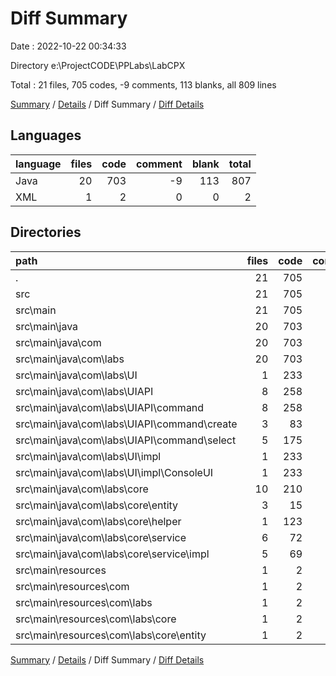 # Diff Summary

Date : 2022-10-22 00:34:33

Directory e:\\ProjectCODE\\PPLabs\\LabCPX

Total : 21 files,  705 codes, -9 comments, 113 blanks, all 809 lines

[Summary](results.md) / [Details](details.md) / Diff Summary / [Diff Details](diff-details.md)

## Languages
| language | files | code | comment | blank | total |
| :--- | ---: | ---: | ---: | ---: | ---: |
| Java | 20 | 703 | -9 | 113 | 807 |
| XML | 1 | 2 | 0 | 0 | 2 |

## Directories
| path | files | code | comment | blank | total |
| :--- | ---: | ---: | ---: | ---: | ---: |
| . | 21 | 705 | -9 | 113 | 809 |
| src | 21 | 705 | -9 | 113 | 809 |
| src\\main | 21 | 705 | -9 | 113 | 809 |
| src\\main\\java | 20 | 703 | -9 | 113 | 807 |
| src\\main\\java\\com | 20 | 703 | -9 | 113 | 807 |
| src\\main\\java\\com\\labs | 20 | 703 | -9 | 113 | 807 |
| src\\main\\java\\com\\labs\\UI | 1 | 233 | -5 | 20 | 248 |
| src\\main\\java\\com\\labs\\UIAPI | 8 | 258 | 0 | 65 | 323 |
| src\\main\\java\\com\\labs\\UIAPI\\command | 8 | 258 | 0 | 65 | 323 |
| src\\main\\java\\com\\labs\\UIAPI\\command\\create | 3 | 83 | 0 | 23 | 106 |
| src\\main\\java\\com\\labs\\UIAPI\\command\\select | 5 | 175 | 0 | 42 | 217 |
| src\\main\\java\\com\\labs\\UI\\impl | 1 | 233 | -5 | 20 | 248 |
| src\\main\\java\\com\\labs\\UI\\impl\\СonsoleUI | 1 | 233 | -5 | 20 | 248 |
| src\\main\\java\\com\\labs\\core | 10 | 210 | -4 | 27 | 233 |
| src\\main\\java\\com\\labs\\core\\entity | 3 | 15 | 0 | 5 | 20 |
| src\\main\\java\\com\\labs\\core\\helper | 1 | 123 | 0 | 24 | 147 |
| src\\main\\java\\com\\labs\\core\\service | 6 | 72 | -4 | -2 | 66 |
| src\\main\\java\\com\\labs\\core\\service\\impl | 5 | 69 | -4 | -2 | 63 |
| src\\main\\resources | 1 | 2 | 0 | 0 | 2 |
| src\\main\\resources\\com | 1 | 2 | 0 | 0 | 2 |
| src\\main\\resources\\com\\labs | 1 | 2 | 0 | 0 | 2 |
| src\\main\\resources\\com\\labs\\core | 1 | 2 | 0 | 0 | 2 |
| src\\main\\resources\\com\\labs\\core\\entity | 1 | 2 | 0 | 0 | 2 |

[Summary](results.md) / [Details](details.md) / Diff Summary / [Diff Details](diff-details.md)